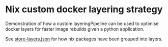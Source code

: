 # Nix custom docker layering strategy

Demonstration of how a custom layeringPipeline can be used to optimise
docker layers for faster image rebuilds given a python application.

See [store-layers.json](/store-layers.json) for how nix packages have been
grouped into layers.
